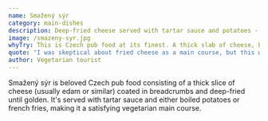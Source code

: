 ```yaml
---
name: Smažený sýr
category: main-dishes
description: Deep-fried cheese served with tartar sauce and potatoes - crispy outside, melty inside
image: /smazeny-syr.jpg
whyTry: This is Czech pub food at its finest. A thick slab of cheese, breaded and fried until golden, served with tartar sauce and potatoes or fries. It's indulgent, simple, and exactly what you want after a few beers.
quote: "I was skeptical about fried cheese as a main course, but this was actually amazing. Crispy outside, melty inside, pure comfort food!"
author: Vegetarian tourist
---
```


Smažený sýr is beloved Czech pub food consisting of a thick slice of cheese (usually edam or similar) coated in breadcrumbs and deep-fried until golden. It's served with tartar sauce and either boiled potatoes or french fries, making it a satisfying vegetarian main course.